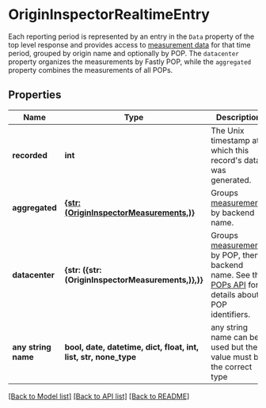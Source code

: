 # OriginInspectorRealtimeEntry

Each reporting period is represented by an entry in the `Data` property of the top level response and provides access to [measurement data](#measurements-data-model) for that time period, grouped by origin name and optionally by POP. The `datacenter` property organizes the measurements by Fastly POP, while the `aggregated` property combines the measurements of all POPs. 

## Properties
Name | Type | Description | Notes
------------ | ------------- | ------------- | -------------
**recorded** | **int** | The Unix timestamp at which this record&#39;s data was generated. | [optional] 
**aggregated** | [**{str: (OriginInspectorMeasurements,)}**](OriginInspectorMeasurements.md) | Groups [measurements](#measurements-data-model) by backend name. | [optional] 
**datacenter** | **{str: ({str: (OriginInspectorMeasurements,)},)}** | Groups [measurements](#measurements-data-model) by POP, then backend name. See the [POPs API](https://www.fastly.com/documentation/reference/api/utils/pops/) for details about POP identifiers. | [optional] 
**any string name** | **bool, date, datetime, dict, float, int, list, str, none_type** | any string name can be used but the value must be the correct type | [optional]

[[Back to Model list]](../README.md#documentation-for-models) [[Back to API list]](../README.md#documentation-for-api-endpoints) [[Back to README]](../README.md)


